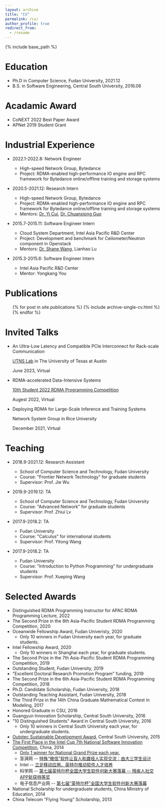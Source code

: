 ```yaml
---
layout: archive
title: "CV"
permalink: /cv/
author_profile: true
redirect_from:
  - /resume
---
```


{% include base_path %}

Education
======
* Ph.D in Computer Science, Fudan University, 2021.12
* B.S. in Software Engineering, Central South University, 2016.06

Acadamic Award
======
* CoNEXT 2022 Best Paper Award
* APNet 2019 Student Grant


Industrial Experience
======

* 2022.1-2022.8: Network Engineer
  * High-speed Network Group, Bytedance
  * Project: RDMA-enabled high-performance IO engine and RPC framework for Bytedance online/offline training and storage systems

* 2020.5-2021.12: Research Intern
  * High-speed Network Group, Bytedance
  * Project: RDMA-enabled high-performance IO engine and RPC framework for Bytedance online/offline training and storage systems
  * Mentors: [Dr. Yi Cui](https://scholar.google.com/citations?user=Yj8xxeAAAAAJ&hl=en), [Dr. Chuanxiong Guo](http://sysnetome.com/)


* 2015.7-2015.11: Software Engineer Intern
  * Cloud System Department, Intel Asia Pacific R&D Center
  * Project: Development and benchmark for Ceilometer/Neutron component in Openstack
  * Mentors: [Dr. Shane Wang](https://cn.linkedin.com/in/shane-wang-30629837), Lianhao Lu


* 2015.3-2015.6: Software Engineer Intern
  * Intel Asia Pacific R&D Center
  * Mentor: Yongkang You


Publications
======
  <ul>{% for post in site.publications %}
    {% include archive-single-cv.html %}
  {% endfor %}</ul>


Invited Talks
======

* An Ultra-Low Latency and Compatible PCIe Interconnect for Rack-scale Communication

  [UTNS Lab](https://utns.cs.utexas.edu/) in The University of Texas at Austin

  June 2023, Virtual

* RDMA-accelerated Data-Intensive Systems

  [10th Student 2022 RDMA Programming Competition](https://www.hpcadvisorycouncil.com/events/2022/rdma/agenda.php)

  Augest 2022, Virtual

* Deploying RDMA for Large-Scale Inference and Training Systems

  Network System Group in Rice University

  December 2021, Virtual 

Teaching
======

* 2018.9-2021.12: Research Assistant
  * School of Computer Science and Technology, Fudan University
  * Course: "Frontier Network Technology" for graduate students
  * Supervisor: Prof. Jie Wu


* 2019.9-2019.12: TA
  * School of Computer Science and Technology, Fudan University
  * Course: "Advanced Network" for graduate students
  * Supervisor: Prof. Zhiui Lv


* 2017.9-2018.2: TA
  * Fudan University
  * Course: "Calculus" for international students
  * Supervisor: Prof. Yitong Wang


* 2017.9-2018.2: TA
  * Fudan University
  * Course: "Introduction to Python Programming" for undergraduate students
  * Supervisor: Prof. Xueping Wang  


  

Selected Awards
======
- Distinguished RDMA Programming Instructor for APAC RDMA Programming Lecture, 2022
- The Second Prize in the 8th Asia-Pacific Student RDMA Programming Competition, 2020
- Oceanwide Fellowship Award, Fudan Univeristy, 2020
  - Only 10 winners in Fudan University each year, for graduate students.
- Intel Fellowship Award, 2020
  - Only 10 winners in Shanghai each year, for graduate students.
- The Second Prize in the 7th Asia-Pacific Student RDMA Programming Competition, 2019
- Outstanding Student, Fudan University, 2019 
- "Excellent Doctoral Research Promotion Program" funding, 2019
- The Second Prize in the 6th Asia-Pacific Student RDMA Programming Competition, 2018
- Ph.D. Candidate Scholarship, Fudan University, 2018
- Outstanding Teaching Assistant, Fudan University, 2018
- The Third Prize in the 14th China Graduate Mathematical Contest in Modeling, 2017
- Honored Graduate in CSU, 2016
- Guangyun Innovation Scholarship, Central South University, 2016
- "10 Distinguished Students" Award in Central South University, 2016
  - Only 10 winners in Central South University each year, for undergraduate students.
- [Outotec Sustainable Development Award](https://news.csu.edu.cn/info/1003/121481.htm), Central South University, 2015
- [The First Place in the Intel Cup 7th National Software Innovation Competition](https://news.csu.edu.cn/info/1002/65771.htm), China, 2014
  - [Only 1 winner for National Grand Prize each year.](https://news.csu.edu.cn/info/1002/65779.htm)
  - 澎湃网 -- [特殊“微信”软件让盲人和聋哑人实现交流：由大三学生设计](https://www.thepaper.cn/newsDetail_forward_1279690)
  - Intel -- [立足移动应用，英特尔推动软件人才培养](https://newsroom.intel.cn/wp-content/uploads/sites/2/PR_Nov19_2014_01.pdf)
  - 科学网 -- [第七届英特尔杯全国大学生软件创新大赛落幕 -- 残疾人社交APP斩获特等奖](https://news.sciencenet.cn/htmlnews/2014/11/307371.shtm)
  - 电子信息产业网 -- [第七届“英特尔杯”全国大学生软件创新大赛落幕](http://www.cena.com.cn/ai/20141118/58915.html)
- National Scholarship for undergraduate students, China Ministry of Education, 2014
- China Telecom “Flying Young” Scholarship, 2013

<!-- - Merit Prize in the 2nd Asia Pacific HPC-AI Competition, 2019 -->


<!-- Talks
======
  <ul>{% for post in site.talks %}
    {% include archive-single-talk-cv.html %}
  {% endfor %}</ul>
   -->


<!-- Teaching
======
  <ul>{% for post in site.teaching %}
    {% include archive-single-cv.html %}
  {% endfor %}</ul> -->


  
<!-- Service and leadership
======
* Currently signed in to 43 different slack teams -->

